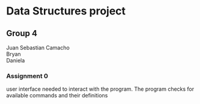 # Data Structures project

## Group 4
Juan Sebastian Camacho   
Bryan    
Daniela   

### Assignment 0

user interface needed to interact with the program. The program checks for available commands and their definitions